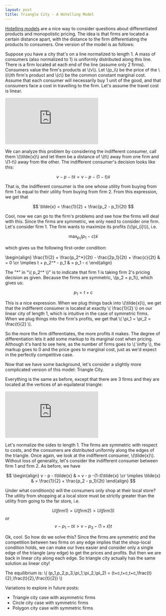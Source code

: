 ```yaml
---
layout: post
title: Triangle City - A Hotelling Model
---
```


[Hotelling models](https://en.wikipedia.org/wiki/Location_model) are a nice way to consider questions about differentiated products and monopolistic pricing. The idea is that firms are located a certain distance apart, with the distance to the firm differentiating the products to consumers. One version of the model is as follows:


Suppose you have a city that's on a line normalized to length 1. A mass of consumers (also normalized to 1) is uniformly distributed along this line. There is a firm located at each end of the line (assume only 2 firms). Consumers value the firm's products at \\(v\\). Let \\(p_i\\) be the price of the \\(i\\)th firm's product and \\(c\\) be the common constant marginal cost. Assume that each consumer will necessarily buy 1 unit of the good, and that consumers face a cost in travelling to the firm. Let's assume the travel cost is linear.

![Figure 1](https://github.com/akhilrao/akhilrao.github.io/images/linear_city.pdf "Linear City")

We can analyze this problem by considering the indifferent consumer, call them \\(\tilde{x}\\) and let them be a distance of \\(t\\) away from one firm and \\(1-t\\) away from the other. The indifferent consumer's decision looks like this:

$$ v - p - t\tilde{x} = v - p -(1-t)\tilde{x}$$

That is, the indifferent consumer is the one whose utility from buying from firm 1 is equal to their utility from buying from firm 2. From this expression, we get that

$$ \tilde{x} = \frac{1}{2} + \frac{p_2 - p_1}{2t} $$

Cool, now we can go to the firm's problems and see how the firms will deal with this. Since the firms are symmetric, we only need to consider one firm. Let's consider firm 1. The firm wants to maximize its profits (\\(\pi_{i}\\)), i.e.


$$ \max_{p_1} (p_1 - c)\tilde{x} $$


which gives us the following first-order condition:


\begin{align} 
 \frac{1}{2} + \frac{p_2^\*}{2t} - \frac{2p_1}{2t} + \frac{c}{2t} & = 0 \cr
 \implies t + p_2^\* - p_1 & = p_1 - c 
\end{align}


The "\*" in "\\( p_2^\* \\)" is to indicate that firm 1 is taking firm 2's pricing decision as given. Because the firms are symmetric, \\(p_2 = p_1\\), which gives us:


$$ p_1 = t + c $$


This is a nice expression. When we plug things back into \\(\tilde{x}\\), we get that the indifferent consumer is located at exactly \\( \frac{1}{2} \\) on our linear city of length 1, which is intuitive in the case of symmetric firms. When we plug things into the firm's profits, we get that \\( \pi_1 = \pi_2 = \frac{t}{2} \\\).


So the more the firm differentiates, the more profits it makes. The degree of differentiation lets it add some markup to its marginal cost when pricing. Although it's hard to see here, as the number of firms goes to \\( \infty \\), the markup goes to 0 and the price goes to marginal cost, just as we'd expect in the perfectly competitive case.


Now that we have some background, let's consider a slightly more complicated version of this model: Triangle City.


Everything is the same as before, except that there are 3 firms and they are located at the vertices of an equilateral triangle:

![Figure 2](https://github.com/akhilrao/akhilrao.github.io/images/triangle_city.pdf "Triangle City")


Let's normalize the sides to length 1. The firms are symmetric with respect to costs, and the consumers are distributed uniformly along the edges of the triangle. Once again, we look at the indifferent consumer, \\(\tilde{x}\\). Without loss of generality, let's consider the indifferent consumer between firm 1 and firm 2. As before, we have


$$ \begin{align} 
v - p - t\tilde{x} & = v - p -(1-t)\tilde{x} \cr
\implies \tilde{x} & = \frac{1}{2} + \frac{p_2 - p_1}{2t}
\end{align} $$


Under what condition(s) will the consumers only shop at their local store? The utility from shopping at a local store must be strictly greater than the utility from going to the far store, i.e.

$$ U(firm 1) = U(firm 2) > U(firm 3) $$ or
$$ v - p_1 - t\tilde{x} > v - p_3 - (1+\tilde{x})t $$


Ok, cool. So how do we solve this? Since the firms are symmetric and the competition between two firms on any edge implies that the shop-local condition holds, we can make our lives easier and consider only a single edge of the triangle (any edge) to get the prices and profits. But then we are back in linear city along each edge. So triangle city actually has the same solution as linear city!


The equilibrium is: \\( (p_1,p_2,p_3,\pi_1,\pi_2,\pi_2) = (t+c,t+c,t+c,\frac{t}{2},\frac{t}{2},\frac{t}{2}) \\)


Variations to explore in future posts: 
- Triangle city case with asymmetric firms
- Circle city case with symmetric firms
- Polygon city case with symmetric firms